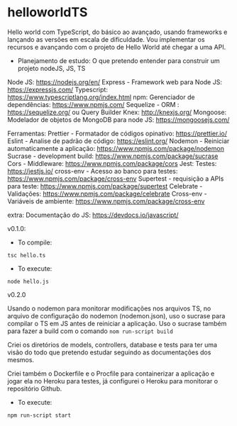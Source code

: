# helloworldTS
Hello world com TypeScript, do básico ao avançado, usando frameworks e lançando as versões em escala de dificuldade. Vou implementar os recursos e avançando com o projeto de Hello World até chegar a uma API.

* Planejamento de estudo:
O que pretendo entender para construir um projeto nodeJS, JS, TS

Node JS: https://nodejs.org/en/
Express - Framework web para Node JS: https://expressjs.com/
Typescript: https://www.typescriptlang.org/index.html
npm: Gerenciador de dependências: https://www.npmjs.com/
Sequelize - ORM : https://sequelize.org/ ou Query Builder Knex: http://knexjs.org/
Mongoose: Modelador de objetos de MongoDB para node JS: https://mongoosejs.com/

Ferramentas:
Prettier - Formatador de códigos opinativo: https://prettier.io/
Eslint - Analise de padrão de código: https://eslint.org/
Nodemon - Reiniciar automaticamente a aplicação: https://www.npmjs.com/package/nodemon
Sucrase - development build: https://www.npmjs.com/package/sucrase
Cors - Middleware: https://www.npmjs.com/package/cors
Jest: Testes: https://jestjs.io/
cross-env - Acesso ao banco para testes: https://www.npmjs.com/package/cross-env
Supertest - requisição a APIs para teste: https://www.npmjs.com/package/supertest
Celebrate - Validações: https://www.npmjs.com/package/celebrate
Cross-env - Variáveis de ambiente: https://www.npmjs.com/package/cross-env

extra:
Documentação do JS: https://devdocs.io/javascript/

v0.1.0:
* To compile:

`tsc hello.ts`

* To execute:

`node hello.js`

v0.2.0

Usando o nodemon para monitorar modificações nos arquivos TS, no arquivo de configuração do nodemon (nodemon.json), uso o sucrase para compilar o TS em JS antes de reiniciar a aplicação. Uso o sucrase também para fazer a build com o comando `nom run-script build`

Criei os diretórios de models, controllers, database e tests para ter uma visão do todo que pretendo estudar seguindo as documentações dos mesmos.

Criei também o Dockerfile e o Procfile para containerizar a aplicação e jogar ela no Heroku para testes, já configurei o Heroku para monitorar o repositório Github.

* To execute:

`npm run-script start` 

